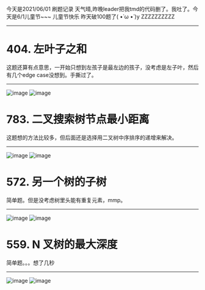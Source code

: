 今天是2021/06/01 刷题记录 天气晴,昨晚leader把我tmd的代码删了。我吐了。今天是6/1儿童节~~~ 儿童节快乐 昨天破100题了( •̀ ω •́ )y ZZZZZZZZZZ
***
# 404. 左叶子之和
这题还算有点意思，一开始只想到左孩子是最左边的孩子，没考虑是左子叶，然后有几个edge case没想到。手撕过了。
***
![image](https://user-images.githubusercontent.com/84114842/120257246-72c6b080-c2c2-11eb-8554-77a94a963cb6.png)
![image](https://user-images.githubusercontent.com/84114842/120257254-7823fb00-c2c2-11eb-8cda-793683f71c06.png)

# 783. 二叉搜索树节点最小距离
这题想的方法比较多，但后面还是选择用二叉树中序排序的递增来解决。
***
![image](https://user-images.githubusercontent.com/84114842/120259944-7c9ee280-c2c7-11eb-9749-fcc3e554142e.png)
![image](https://user-images.githubusercontent.com/84114842/120259951-80326980-c2c7-11eb-9728-0674a5b429df.png)

# 572. 另一个树的子树
简单题。但是没考虑树里头能有重复元素，mmp。
***
![image](https://user-images.githubusercontent.com/84114842/120262664-b0c8d200-c2cc-11eb-930f-42a0ab0c385f.png)
![image](https://user-images.githubusercontent.com/84114842/120262756-e7065180-c2cc-11eb-8067-97a7cce64093.png)

# 559. N 叉树的最大深度
简单题。。。想了几秒
***
![image](https://user-images.githubusercontent.com/84114842/120275476-f349d900-c2e3-11eb-91cb-2c391c95c49a.png)
![image](https://user-images.githubusercontent.com/84114842/120275484-f6dd6000-c2e3-11eb-9bb8-43603f378627.png)
